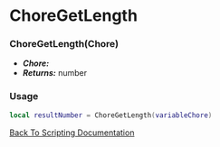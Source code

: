 # ChoreGetLength

### ChoreGetLength(Chore)
- ***Chore:*** 
- ***Returns:*** number

### Usage

```Lua
local resultNumber = ChoreGetLength(variableChore)
```


[Back To Scripting Documentation](../README.md)
